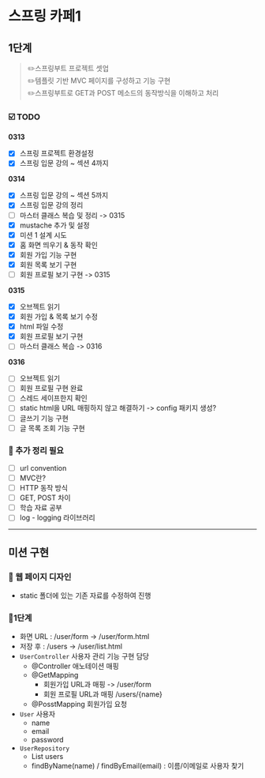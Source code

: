 # 스프링 카페1
## 1단계
> ✏️스프링부트 프로젝트 셋업     
> ✏️템플릿 기반 MVC 페이지를 구성하고 기능 구현   
> ✏️스프링부트로 GET과 POST 메소드의 동작방식을 이해하고 처리   
### ☑️ TODO   
**0313**
- [x] 스프링 프로젝트 환경설정 
- [x] 스프링 입문 강의 ~ 섹션 4까지 

**0314**
- [x] 스프링 입문 강의 ~ 섹션 5까지  
- [x] 스프링 입문 강의 정리 
- [ ] 마스터 클래스 복습 및 정리 -> 0315
- [x] mustache 추가 및 설정
- [x] 미션 1 설계 시도
- [x] 홈 화면 띄우기 & 동작 확인
- [x] 회원 가입 기능 구현
- [x] 회원 목록 보기 구현
- [ ] 회원 프로필 보기 구현 -> 0315

**0315**
- [x] 오브젝트 읽기
- [x] 회원 가입 & 목록 보기 수정
- [x] html 파일 수정
- [x] 회원 프로필 보기 구현
- [ ] 마스터 클래스 복습 -> 0316

**0316**
- [ ] 오브젝트 읽기
- [ ] 회원 프로필 구현 완료
- [ ] 스레드 세이프한지 확인 
- [ ] static html을 URL 매핑하지 않고 해결하기 -> config 패키지 생성? 
- [ ] 글쓰기 기능 구현
- [ ] 글 목록 조회 기능 구현

### 📝 추가 정리 필요
- [ ] url convention 
- [ ] MVC란?
- [ ] HTTP 동작 방식
- [ ] GET, POST 차이 
- [ ] 학습 자료 공부
- [ ] log - logging 라이브러리

***
## 미션 구현
### 📌 웹 페이지 디자인
* static 폴더에 있는 기존 자료를 수정하여 진행
### 📌1단계
* 화면 URL : /user/form -> /user/form.html
* 저장 후 : /users -> /user/list.html
* `UserController` 사용자 관리 기능 구현 담당
  * @Controller 애노테이션 매핑
  * @GetMapping 
    * 회원가입 URL과 매핑 -> /user/form
    * 회원 프로필 URL과 매핑 /users/{name}
  * @PosstMapping 회원가입 요청 
* `User` 사용자 
  * name
  * email
  * password
* `UserRepository`
  * List<User> users 
  * findByName(name) / findByEmail(email) : 이름/이메일로 사용자 찾기

